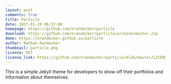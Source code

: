 ```yaml
---
layout: post
comments: true
title: Particle
date: 2017-01-20 06:37:00
homepage: https://github.com/nrandecker/particle
download: https://github.com/nrandecker/particle/archive/master.zip
demo: https://nrandecker.github.io/particle
author: Nathan Randecker
thumbnail: particle.png
license: MIT
license_link: https://github.com/nrandecker/particle/blob/master/LICENSE.txt
---
```


This is a simple Jekyll theme for developers to show off their portfolios and information about themselves.
